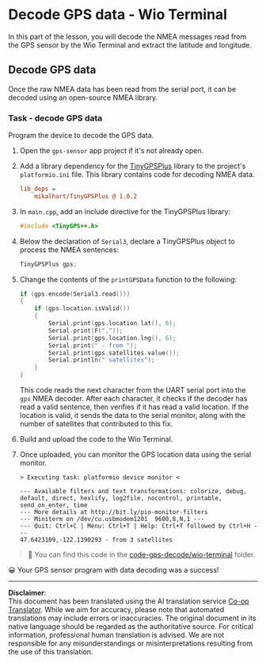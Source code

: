 <!--
CO_OP_TRANSLATOR_METADATA:
{
  "original_hash": "fbbcf96a9b63ccd661db98bbf854bb06",
  "translation_date": "2025-08-28T19:37:38+00:00",
  "source_file": "3-transport/lessons/1-location-tracking/wio-terminal-gps-decode.md",
  "language_code": "en"
}
-->
# Decode GPS data - Wio Terminal

In this part of the lesson, you will decode the NMEA messages read from the GPS sensor by the Wio Terminal and extract the latitude and longitude.

## Decode GPS data

Once the raw NMEA data has been read from the serial port, it can be decoded using an open-source NMEA library.

### Task - decode GPS data

Program the device to decode the GPS data.

1. Open the `gps-sensor` app project if it's not already open.

1. Add a library dependency for the [TinyGPSPlus](https://github.com/mikalhart/TinyGPSPlus) library to the project's `platformio.ini` file. This library contains code for decoding NMEA data.

    ```ini
    lib_deps =
        mikalhart/TinyGPSPlus @ 1.0.2
    ```

1. In `main.cpp`, add an include directive for the TinyGPSPlus library:

    ```cpp
    #include <TinyGPS++.h>
    ```

1. Below the declaration of `Serial3`, declare a TinyGPSPlus object to process the NMEA sentences:

    ```cpp
    TinyGPSPlus gps;
    ```

1. Change the contents of the `printGPSData` function to the following:

    ```cpp
    if (gps.encode(Serial3.read()))
    {
        if (gps.location.isValid())
        {
            Serial.print(gps.location.lat(), 6);
            Serial.print(F(","));
            Serial.print(gps.location.lng(), 6);
            Serial.print(" - from ");
            Serial.print(gps.satellites.value());
            Serial.println(" satellites");
        }
    }
    ```

    This code reads the next character from the UART serial port into the `gps` NMEA decoder. After each character, it checks if the decoder has read a valid sentence, then verifies if it has read a valid location. If the location is valid, it sends the data to the serial monitor, along with the number of satellites that contributed to this fix.

1. Build and upload the code to the Wio Terminal.

1. Once uploaded, you can monitor the GPS location data using the serial monitor.

    ```output
    > Executing task: platformio device monitor <
    
    --- Available filters and text transformations: colorize, debug, default, direct, hexlify, log2file, nocontrol, printable, send_on_enter, time
    --- More details at http://bit.ly/pio-monitor-filters
    --- Miniterm on /dev/cu.usbmodem1201  9600,8,N,1 ---
    --- Quit: Ctrl+C | Menu: Ctrl+T | Help: Ctrl+T followed by Ctrl+H ---
    47.6423109,-122.1390293 - from 3 satellites
    ```

> 💁 You can find this code in the [code-gps-decode/wio-terminal](../../../../../3-transport/lessons/1-location-tracking/code-gps-decode/wio-terminal) folder.

😀 Your GPS sensor program with data decoding was a success!

---

**Disclaimer**:  
This document has been translated using the AI translation service [Co-op Translator](https://github.com/Azure/co-op-translator). While we aim for accuracy, please note that automated translations may include errors or inaccuracies. The original document in its native language should be regarded as the authoritative source. For critical information, professional human translation is advised. We are not responsible for any misunderstandings or misinterpretations resulting from the use of this translation.